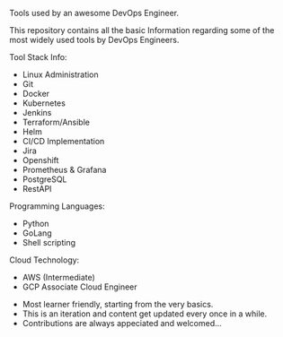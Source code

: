 Tools used by an awesome DevOps Engineer.

This repository contains all the basic Information regarding some of the most widely used tools by DevOps Engineers.


Tool Stack Info:
+ Linux Administration
+ Git
+ Docker
+ Kubernetes
+ Jenkins
+ Terraform/Ansible
+ Helm
+ CI/CD Implementation
+ Jira
+ Openshift
+ Prometheus & Grafana
+ PostgreSQL
+ RestAPI


Programming Languages:
+ Python
+ GoLang
+ Shell scripting


Cloud Technology:
+ AWS (Intermediate)
+ GCP Associate Cloud Engineer



- Most learner friendly, starting from the very basics.
- This is an iteration and content get updated every once in a while.
- Contributions are always appeciated and welcomed...
